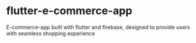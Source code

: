 # flutter-e-commerce-app
E-commerce-app built with flutter and firebase, designed to provide users with seamless shopping experience
